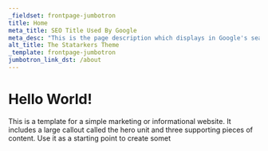 ```yaml
---
_fieldset: frontpage-jumbotron
title: Home
meta_title: SEO Title Used By Google
meta_desc: "This is the page description which displays in Google's search results, it is important for SEO."
alt_title: The Statarkers Theme
_template: frontpage-jumbotron
jumbotron_link_dst: /about
---
```

# Hello World!
This is a template for a simple marketing or informational website. It includes a large callout called the hero unit and three supporting pieces of content. Use it as a starting point to create somet
